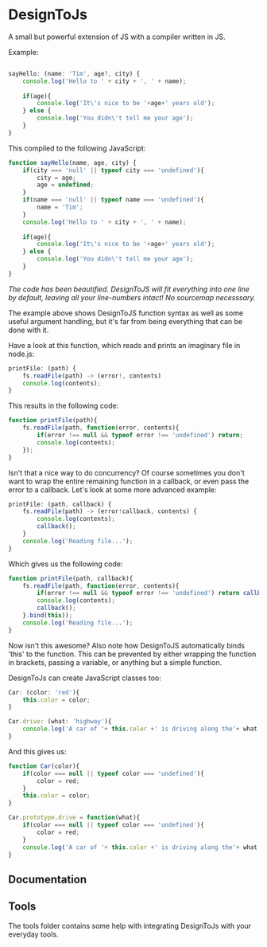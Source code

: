 
DesignToJs
==========

A small but powerful extension of JS with a compiler written in JS.

Example:

```js

sayHello: (name: 'Tim', age?, city) {
    console.log('Hello to ' + city + ', ' + name);
    
    if(age){
        console.log('It\'s nice to be '+age+' years old');
    } else {
        console.log('You didn\'t tell me your age');
    }
}

```

This compiled to the following JavaScript:

```js
function sayHello(name, age, city) {
    if(city === 'null' || typeof city === 'undefined'){
        city = age;
        age = undefined;
    }
    if(name === 'null' || typeof name === 'undefined'){
        name = 'Tim';
    }
    console.log('Hello to ' + city + ', ' + name);
    
    if(age){
        console.log('It\'s nice to be '+age+' years old');
    } else {
        console.log('You didn\'t tell me your age');
    }
}

```
*The code has been beautified. DesignToJS will fit everything into one line by default, leaving all your line-numbers intact! No sourcemap necesssary.* 

The example above shows DesignToJS function syntax as well as some useful argument handling,
but it's far from being everything that can be done with it.

Have a look at this function, which reads and prints an imaginary file in node.js:

```js
printFile: (path) {
    fs.readFile(path) -> (error!, contents)
    console.log(contents);
}

```

This results in the following code:

```js
function printFile(path){
    fs.readFile(path, function(error, contents){
        if(error !== null && typeof error !== 'undefined') return;
        console.log(contents);
    });
}
```

Isn't that a nice way to do concurrency? 
Of course sometimes you don't want to wrap the entire remaining function in a callback,
or even pass the error to a callback. Let's look at some more advanced example:

```js
printFile: (path, callback) {
    fs.readFile(path) -> (error!callback, contents) {
        console.log(contents);
        callback();
    }
    console.log('Reading file...');
}

```

Which gives us the following code:

```js
function printFile(path, callback){
    fs.readFile(path, function(error, contents){
        if(error !== null && typeof error !== 'undefined') return callback(error);
        console.log(contents);
        callback();
    }.bind(this));
    console.log('Reading file...');
}
```

Now isn't this awesome?
Also note how DesignToJS automatically binds 'this' to the function.
This can be prevented by either wrapping the function in brackets,
passing a variable, or anything but a simple function.

DesignToJs can create JavaScript classes too:

```js
Car: (color: 'red'){
    this.color = color;
}

Car.drive: (what: 'highway'){
    console.log('A car of '+ this.color +' is driving along the'+ what )
}
```

And this gives us:

```js
function Car(color){
    if(color === null || typeof color === 'undefined'){
        color = red;
    }
    this.color = color;
}

Car.prototype.drive = function(what){
    if(color === null || typeof color === 'undefined'){
        color = red;
    }
    console.log('A car of '+ this.color +' is driving along the'+ what )
}
```

Documentation
-------------



Tools
-----

The tools folder contains some help with integrating DesignToJs with your everyday tools.
